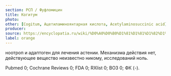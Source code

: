 ```yaml
---
section: РСП / Фуфломицин
title: Когитум
photo:
other: [Cogitum, Ацетиламиноянтарная кислота, Acetylaminosuccinic acid]
producer:
source: https://encyclopatia.ru/wiki/%D0%A0%D0%B0%D1%81%D1%81%D1%82%D1%80%D0%B5%D0%BB%D1%8C%D0%BD%D1%8B%D0%B9_%D1%81%D0%BF%D0%B8%D1%81%D0%BE%D0%BA_%D0%BF%D1%80%D0%B5%D0%BF%D0%B0%D1%80%D0%B0%D1%82%D0%BE%D0%B2
label: orange
---
```


ноотроп и адаптоген для лечения астении. Механизма действия нет, действующее вещество неизвестно никому, исследований ноль.

Pubmed 0; Cochrane Reviews 0; FDA 0; RXlist 0; ВОЗ 0; ФК (-).
